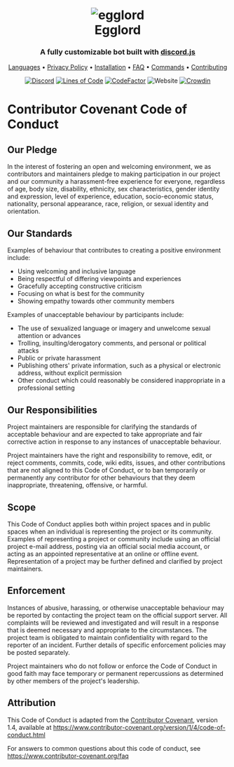 <h1 align="center">
  <br>
  <img src="https://avatars.githubusercontent.com/u/97468814?s=200&v=4" alt=egglord />
  <br>
  Egglord
  <br>
</h1>

<h3 align=center>A fully customizable bot built with <a href=https://github.com/discordjs/discord.js>discord.js</a></h3>

<p align="center">
  <a href="https://github.com/Spiderjockey02/Discord-Bot/blob/master/docs/LANGUAGES.md">Languages</a>
  •
  <a href="https://github.com/Spiderjockey02/Discord-Bot/blob/master/docs/PRIVACY.md">Privacy Policy</a>
  •
  <a href="https://github.com/Spiderjockey02/Discord-Bot/blob/master/docs/INSTALLATION.md">Installation</a>
  •
  <a href="https://github.com/Spiderjockey02/Discord-Bot/blob/master/docs/FAQ.md">FAQ</a>
  •
  <a href="https://github.com/Spiderjockey02/Discord-Bot/blob/master/docs/COMMANDS.md">Commands</a>
  •
  <a href="https://github.com/Spiderjockey02/Discord-Bot/blob/master/docs/CONTRIBUTING.md">Contributing</a>
</p>

<div align=center>

[![Discord](https://img.shields.io/discord/658113349384667198.svg?label=&logo=discord&logoColor=ffffff&color=7389D8&labelColor=6A7EC2)](https://discord.gg/8g6zUQu)
[![Lines of Code](https://sonarcloud.io/api/project_badges/measure?project=Spiderjockey02_Discord-Bot&metric=ncloc)](https://sonarcloud.io/dashboard?id=Spiderjockey02_Discord-Bot)
[![CodeFactor](https://www.codefactor.io/repository/github/spiderjockey02/discord-bot/badge/master)](https://www.codefactor.io/repository/github/spiderjockey02/discord-bot/overview/master)
![Website](https://img.shields.io/website?down_color=red&down_message=offline&up_color=green&up_message=online&url=https%3A%2F%2Fapi.egglord.dev%2F)
[![Crowdin](https://badges.crowdin.net/egglord-discord-bot/localized.svg)](https://crowdin.com/project/egglord-discord-bot)

</div>

# Contributor Covenant Code of Conduct

## Our Pledge

In the interest of fostering an open and welcoming environment, we as
contributors and maintainers pledge to making participation in our project and
our community a harassment-free experience for everyone, regardless of age, body
size, disability, ethnicity, sex characteristics, gender identity and expression,
level of experience, education, socio-economic status, nationality, personal
appearance, race, religion, or sexual identity and orientation.

## Our Standards

Examples of behaviour that contributes to creating a positive environment
include:

* Using welcoming and inclusive language
* Being respectful of differing viewpoints and experiences
* Gracefully accepting constructive criticism
* Focusing on what is best for the community
* Showing empathy towards other community members

Examples of unacceptable behaviour by participants include:

* The use of sexualized language or imagery and unwelcome sexual attention or
 advances
* Trolling, insulting/derogatory comments, and personal or political attacks
* Public or private harassment
* Publishing others' private information, such as a physical or electronic
 address, without explicit permission
* Other conduct which could reasonably be considered inappropriate in a
 professional setting

## Our Responsibilities

Project maintainers are responsible for clarifying the standards of acceptable
behaviour and are expected to take appropriate and fair corrective action in
response to any instances of unacceptable behaviour.

Project maintainers have the right and responsibility to remove, edit, or
reject comments, commits, code, wiki edits, issues, and other contributions
that are not aligned to this Code of Conduct, or to ban temporarily or
permanently any contributor for other behaviours that they deem inappropriate,
threatening, offensive, or harmful.

## Scope

This Code of Conduct applies both within project spaces and in public spaces
when an individual is representing the project or its community. Examples of
representing a project or community include using an official project e-mail
address, posting via an official social media account, or acting as an appointed
representative at an online or offline event. Representation of a project may be
further defined and clarified by project maintainers.

## Enforcement

Instances of abusive, harassing, or otherwise unacceptable behaviour may be
reported by contacting the project team on the official support server. All
complaints will be reviewed and investigated and will result in a response that
is deemed necessary and appropriate to the circumstances. The project team is
obligated to maintain confidentiality with regard to the reporter of an incident.
Further details of specific enforcement policies may be posted separately.

Project maintainers who do not follow or enforce the Code of Conduct in good
faith may face temporary or permanent repercussions as determined by other
members of the project's leadership.

## Attribution

This Code of Conduct is adapted from the [Contributor Covenant][homepage], version 1.4,
available at <https://www.contributor-covenant.org/version/1/4/code-of-conduct.html>

[homepage]: https://www.contributor-covenant.org

For answers to common questions about this code of conduct, see
<https://www.contributor-covenant.org/faq>
